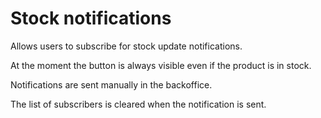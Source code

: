 # Stock notifications

Allows users to subscribe for stock update notifications.

At the moment the button is always visible even if the product is in stock.

Notifications are sent manually in the backoffice.

The list of subscribers is cleared when the notification is sent.
